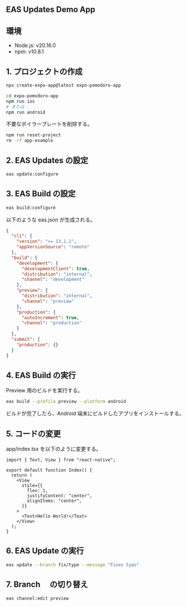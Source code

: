 ## EAS Updates Demo App

## 環境

- Node.js: v20.16.0
- npm: v10.8.1

## 1. プロジェクトの作成

```bash
npx create-expo-app@latest expo-pomodoro-app
```

```bash
cd expo-pomodoro-app
npm run ios
# または
npm run android
```

不要なボイラープレートを削除する。

```bash
npm run reset-project
rm -rf app-example
```

## 2. EAS Updates の設定

```bash
eas update:configure
```

## 3. EAS Build の設定

```bash
eas build:configure
```

以下のような eas.json が生成される。

```json
{
  "cli": {
    "version": ">= 13.1.1",
    "appVersionSource": "remote"
  },
  "build": {
    "development": {
      "developmentClient": true,
      "distribution": "internal",
      "channel": "development"
    },
    "preview": {
      "distribution": "internal",
      "channel": "preview"
    },
    "production": {
      "autoIncrement": true,
      "channel": "production"
    }
  },
  "submit": {
    "production": {}
  }
}
```

## 4. EAS Build の実行

Preview 用のビルドを実行する。

```bash
eas build --profile preview --platform android
```

ビルドが完了したら、Android 端末にビルドしたアプリをインストールする。

## 5. コードの変更

app/index.tsx を以下のように変更する。

```tsx
import { Text, View } from "react-native";

export default function Index() {
  return (
    <View
      style={{
        flex: 1,
        justifyContent: "center",
        alignItems: "center",
      }}
    >
      <Text>Hello World!</Text>
    </View>
  );
}
```

## 6. EAS Update の実行

```bash
eas update --branch fix/typo --message "Fixes typo"
```

## 7. Branch 　の切り替え

```bash
eas channel:edit preview
```
